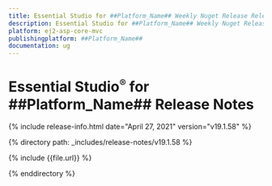 ```yaml
---
title: Essential Studio for ##Platform_Name## Weekly Nuget Release Release Notes  
description: Essential Studio for ##Platform_Name## Weekly Nuget Release Release Notes  
platform: ej2-asp-core-mvc
publishingplatform: ##Platform_Name##
documentation: ug
---
```


# Essential Studio<sup style="font-size:70%">&reg;</sup> for  ##Platform_Name##  Release Notes  

{% include release-info.html date="April 27, 2021"   version="v19.1.58"  %} 

{% directory path: _includes/release-notes/v19.1.58 %}

{% include {{file.url}} %}

{% enddirectory %}
